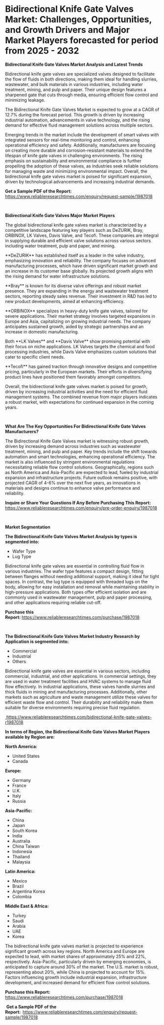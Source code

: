 <p><h1>Bidirectional Knife Gate Valves Market: Challenges, Opportunities, and Growth Drivers and Major Market Players forecasted for period from 2025 - 2032</h1></p><p><strong>Bidirectional Knife Gate Valves Market Analysis and Latest Trends</strong></p>
<p><p>Bidirectional knife gate valves are specialized valves designed to facilitate the flow of fluids in both directions, making them ideal for handling slurries, wastewater, and bulk materials in various industries, including water treatment, mining, and pulp and paper. Their unique design features a sharpened gate that cuts through media, ensuring efficient flow control and minimizing leakage.</p><p>The Bidirectional Knife Gate Valves Market is expected to grow at a CAGR of 12.7% during the forecast period. This growth is driven by increasing industrial automation, advancements in valve technology, and the rising demand for effective fluid management solutions across multiple sectors. </p><p>Emerging trends in the market include the development of smart valves with integrated sensors for real-time monitoring and control, enhancing operational efficiency and safety. Additionally, manufacturers are focusing on creating more durable and corrosion-resistant materials to extend the lifespan of knife gate valves in challenging environments. The rising emphasis on sustainability and environmental compliance is further propelling the adoption of these valves, as industries seek reliable solutions for managing waste and minimizing environmental impact. Overall, the bidirectional knife gate valves market is poised for significant expansion, driven by technological advancements and increasing industrial demands.</p></p>
<p><strong>Get a Sample PDF of the Report:&nbsp;</strong> <a href="https://www.reliableresearchtimes.com/enquiry/request-sample/1987018?utm_campaign=2269&utm_medium=2&utm_source=Github&utm_content=ia&utm_term=12042025&utm_id=bidirectional-knife-gate-valves">https://www.reliableresearchtimes.com/enquiry/request-sample/1987018</a></p>
<p>&nbsp;</p>
<p><strong>Bidirectional Knife Gate Valves Major Market Players</strong></p>
<p><p>The global bidirectional knife gate valves market is characterized by a competitive landscape featuring key players such as DeZURIK, Bray, ORBINOX, LK Valves, Davis Valve, and Tecofi. These companies are integral in supplying durable and efficient valve solutions across various sectors including water treatment, pulp and paper, and mining.</p><p>**DeZURIK** has established itself as a leader in the valve industry, emphasizing innovation and reliability. The company focuses on advanced manufacturing processes, which have driven significant market growth and an increase in its customer base globally. Its projected growth aligns with the rising demand for water infrastructure solutions.</p><p>**Bray** is known for its diverse valve offerings and robust market presence. They are expanding in the energy and wastewater treatment sectors, reporting steady sales revenue. Their investment in R&D has led to new product developments, aimed at enhancing efficiency.</p><p>**ORBINOX** specializes in heavy-duty knife gate valves, tailored for severe applications. Their market strategy involves targeted expansions in Europe and Asia, capitalizing on growing industrial needs. The company anticipates sustained growth, aided by strategic partnerships and an increase in domestic manufacturing.</p><p>Both **LK Valves** and **Davis Valve** show promising potential with their focus on niche applications. LK Valves targets the chemical and food processing industries, while Davis Valve emphasizes custom solutions that cater to specific client needs.</p><p>**Tecofi** has gained traction through innovative designs and competitive pricing, particularly in the European markets. Their efforts in diversifying product lines have positioned them favorably amongst competitors.</p><p>Overall, the bidirectional knife gate valves market is poised for growth, driven by increasing industrial activities and the need for efficient fluid management systems. The combined revenue from major players indicates a robust market, with expectations for continued expansion in the coming years.</p></p>
<p>&nbsp;</p>
<p><strong>What Are The Key Opportunities For Bidirectional Knife Gate Valves Manufacturers?</strong></p>
<p><p>The Bidirectional Knife Gate Valves market is witnessing robust growth, driven by increasing demand across industries such as wastewater treatment, mining, and pulp and paper. Key trends include the shift towards automation and smart technologies, enhancing operational efficiency. The market is also influenced by stringent environmental regulations necessitating reliable flow control solutions. Geographically, regions such as North America and Asia-Pacific are expected to lead, fueled by industrial expansion and infrastructure projects. Future outlook remains positive, with projected CAGR of 4-6% over the next five years, as innovations in materials and designs continue to enhance valve performance and reliability.</p></p>
<p><strong>Inquire or Share Your Questions If Any Before Purchasing This Report:</strong> <a href="https://www.reliableresearchtimes.com/enquiry/pre-order-enquiry/1987018?utm_campaign=2269&utm_medium=2&utm_source=Github&utm_content=ia&utm_term=12042025&utm_id=bidirectional-knife-gate-valves">https://www.reliableresearchtimes.com/enquiry/pre-order-enquiry/1987018</a></p>
<p>&nbsp;</p>
<p><strong>Market Segmentation</strong></p>
<p><strong>The Bidirectional Knife Gate Valves Market Analysis by types is segmented into:</strong></p>
<p><ul><li>Wafer Type</li><li>Lug Type</li></ul></p>
<p><p>Bidirectional knife gate valves are essential in controlling fluid flow in various industries. The wafer type features a compact design, fitting between flanges without needing additional support, making it ideal for tight spaces. In contrast, the lug type is equipped with threaded lugs on the body, allowing for easy installation and removal while maintaining stability in high-pressure applications. Both types offer efficient isolation and are commonly used in wastewater management, pulp and paper processing, and other applications requiring reliable cut-off.</p></p>
<p><strong>Purchase this Report:&nbsp;</strong><a href="https://www.reliableresearchtimes.com/purchase/1987018?utm_campaign=2269&utm_medium=2&utm_source=Github&utm_content=ia&utm_term=12042025&utm_id=bidirectional-knife-gate-valves">https://www.reliableresearchtimes.com/purchase/1987018</a></p>
<p>&nbsp;</p>
<p><strong>The Bidirectional Knife Gate Valves Market Industry Research by Application is segmented into:</strong></p>
<p><ul><li>Commercial</li><li>Industrial</li><li>Others</li></ul></p>
<p><p>Bidirectional knife gate valves are essential in various sectors, including commercial, industrial, and other applications. In commercial settings, they are used in water treatment facilities and HVAC systems to manage fluid flow effectively. In industrial applications, these valves handle slurries and thick fluids in mining and manufacturing processes. Additionally, other markets such as agriculture and waste management utilize these valves for efficient waste flow and control. Their durability and reliability make them suitable for diverse environments requiring precise fluid regulation.</p></p>
<p><a href="https://www.reliableresearchtimes.com/bidirectional-knife-gate-valves-r1987018?utm_campaign=2269&utm_medium=2&utm_source=Github&utm_content=ia&utm_term=12042025&utm_id=bidirectional-knife-gate-valves">&nbsp;https://www.reliableresearchtimes.com/bidirectional-knife-gate-valves-r1987018</a></p>
<p><strong>In terms of Region, the Bidirectional Knife Gate Valves Market Players available by Region are:</strong></p>
<p>
    <p> <strong> North America: </strong>
        <ul>
            <li>United States</li>
            <li>Canada</li>
        </ul>
        </p> 
    <p> <strong> Europe: </strong>
        <ul>
            <li>Germany</li>
            <li>France</li>
            <li>U.K.</li>
            <li>Italy</li>
            <li>Russia</li>
        </ul>
        </p> 
    <p> <strong> Asia-Pacific: </strong>
        <ul>
            <li>China</li>
            <li>Japan</li>
            <li>South Korea</li>
            <li>India</li>
            <li>Australia</li>
            <li>China Taiwan</li>
            <li>Indonesia</li>
            <li>Thailand</li>
            <li>Malaysia</li>
        </ul>
        </p> 
    <p> <strong> Latin America: </strong>
        <ul>
            <li>Mexico</li>
            <li>Brazil</li>
            <li>Argentina Korea</li>
            <li>Colombia</li>
        </ul>
        </p> 
    <p> <strong> Middle East & Africa: </strong>
        <ul>
            <li>Turkey</li>
            <li>Saudi</li>
            <li>Arabia</li>
            <li>UAE</li>
            <li>Korea</li>
        </ul>
    </p>
    </p>
<p><p>The bidirectional knife gate valves market is projected to experience significant growth across key regions. North America and Europe are expected to lead, with market shares of approximately 25% and 22%, respectively. Asia-Pacific, particularly driven by emerging economies, is anticipated to capture around 30% of the market. The U.S. market is robust, representing about 20%, while China is projected to account for 15%. Factors influencing growth include industrial expansion, infrastructure development, and increased demand for efficient flow control solutions.</p></p>
<p><strong>Purchase this Report: </strong><a href="https://www.reliableresearchtimes.com/purchase/1987018?utm_campaign=2269&utm_medium=2&utm_source=Github&utm_content=ia&utm_term=12042025&utm_id=bidirectional-knife-gate-valves">https://www.reliableresearchtimes.com/purchase/1987018</a></p>
<p>&nbsp;<strong>Get a Sample PDF of the Report:&nbsp;&nbsp;</strong><a href="https://www.reliableresearchtimes.com/enquiry/request-sample/1987018?utm_campaign=2269&utm_medium=2&utm_source=Github&utm_content=ia&utm_term=12042025&utm_id=bidirectional-knife-gate-valves">https://www.reliableresearchtimes.com/enquiry/request-sample/1987018</a></p>
<p><strong></strong></p>
<p><p></p><p></p><p></p></p>